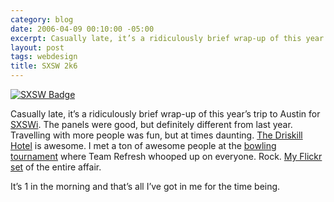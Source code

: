 ```yaml
---
category: blog
date: 2006-04-09 00:10:00 -05:00
excerpt: Casually late, it’s a ridiculously brief wrap-up of this year’s trip to Austin for SXSWi.
layout: post
tags: webdesign
title: SXSW 2k6
---
```


[![SXSW Badge](http://static.flickr.com/47/110745097_c49a9e6b8c_m.jpg)](http://flickr.com/photos/jgarber/110745097/)

Casually late, it’s a ridiculously brief wrap-up of this year’s trip to Austin for [SXSWi](http://2006.sxsw.com/interactive/). The panels were good, but definitely different from last year. Travelling with more people was fun, but at times daunting. [The Driskill Hotel](http://www.driskillhotel.com/) is awesome. I met a ton of awesome people at the [bowling tournament](http://bowling.avalonstar.com/) where Team Refresh whooped up on everyone. Rock. [My Flickr set](http://flickr.com/photos/jgarber/sets/72057594079478628/) of the entire affair.

It’s 1 in the morning and that’s all I’ve got in me for the time being.